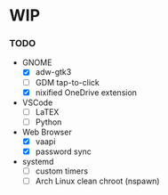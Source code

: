# WIP

### TODO

- GNOME
  - [X] adw-gtk3
  - [ ] GDM tap-to-click
  - [X] nixified OneDrive extension

- VSCode
  - [ ] LaTEX
  - [ ] Python

- Web Browser
  - [X] vaapi
  - [X] password sync

- systemd
  - [ ] custom timers
  - [ ] Arch Linux clean chroot (nspawn)
